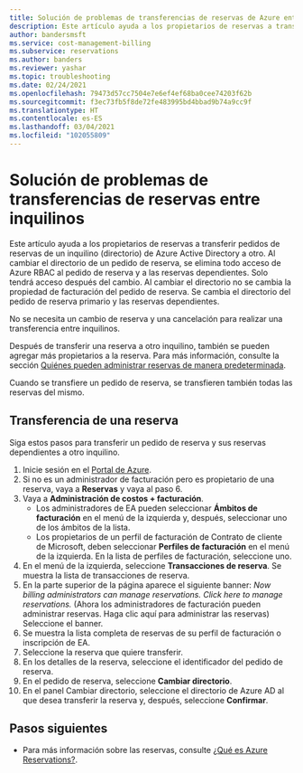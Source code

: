 ```yaml
---
title: Solución de problemas de transferencias de reservas de Azure entre inquilinos
description: Este artículo ayuda a los propietarios de reservas a transferir pedidos de reservas de un inquilino (directorio) de Azure Active Directory a otro.
author: bandersmsft
ms.service: cost-management-billing
ms.subservice: reservations
ms.author: banders
ms.reviewer: yashar
ms.topic: troubleshooting
ms.date: 02/24/2021
ms.openlocfilehash: 79473d57cc7504e7e6ef4ef68ba0cee74203f62b
ms.sourcegitcommit: f3ec73fb5f8de72fe483995bd4bbad9b74a9cc9f
ms.translationtype: HT
ms.contentlocale: es-ES
ms.lasthandoff: 03/04/2021
ms.locfileid: "102055809"
---
```

# <a name="troubleshoot-reservation-transfers-between-tenants"></a>Solución de problemas de transferencias de reservas entre inquilinos

Este artículo ayuda a los propietarios de reservas a transferir pedidos de reservas de un inquilino (directorio) de Azure Active Directory a otro. Al cambiar el directorio de un pedido de reserva, se elimina todo acceso de Azure RBAC al pedido de reserva y a las reservas dependientes. Solo tendrá acceso después del cambio. Al cambiar el directorio no se cambia la propiedad de facturación del pedido de reserva. Se cambia el directorio del pedido de reserva primario y las reservas dependientes.

No se necesita un cambio de reserva y una cancelación para realizar una transferencia entre inquilinos.

Después de transferir una reserva a otro inquilino, también se pueden agregar más propietarios a la reserva. Para más información, consulte la sección [Quiénes pueden administrar reservas de manera predeterminada](view-reservations.md#who-can-manage-a-reservation-by-default).

Cuando se transfiere un pedido de reserva, se transfieren también todas las reservas del mismo.

## <a name="transfer-a-reservation"></a>Transferencia de una reserva

Siga estos pasos para transferir un pedido de reserva y sus reservas dependientes a otro inquilino.

1. Inicie sesión en el [Portal de Azure](https://portal.azure.com).
1. Si no es un administrador de facturación pero es propietario de una reserva, vaya a **Reservas** y vaya al paso 6.
1. Vaya a **Administración de costos + facturación**.
    - Los administradores de EA pueden seleccionar **Ámbitos de facturación** en el menú de la izquierda y, después, seleccionar uno de los ámbitos de la lista.
    - Los propietarios de un perfil de facturación de Contrato de cliente de Microsoft, deben seleccionar **Perfiles de facturación** en el menú de la izquierda. En la lista de perfiles de facturación, seleccione uno.
1. En el menú de la izquierda, seleccione **Transacciones de reserva**. Se muestra la lista de transacciones de reserva.
1. En la parte superior de la página aparece el siguiente banner: *Now billing administrators can manage reservations. Click here to manage reservations.* (Ahora los administradores de facturación pueden administrar reservas. Haga clic aquí para administrar las reservas) Seleccione el banner.
1. Se muestra la lista completa de reservas de su perfil de facturación o inscripción de EA.
1. Seleccione la reserva que quiere transferir.
1. En los detalles de la reserva, seleccione el identificador del pedido de reserva.
1. En el pedido de reserva, seleccione **Cambiar directorio**.
1. En el panel Cambiar directorio, seleccione el directorio de Azure AD al que desea transferir la reserva y, después, seleccione **Confirmar**.

## <a name="next-steps"></a>Pasos siguientes

- Para más información sobre las reservas, consulte [¿Qué es Azure Reservations?](save-compute-costs-reservations.md).